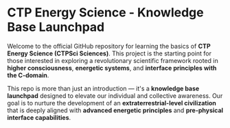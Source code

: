 # CTP Energy Science - Knowledge Base Launchpad

Welcome to the official GitHub repository for learning the basics of **CTP Energy Science (CTPSci Sciences)**. This project is the starting point for those interested in exploring a revolutionary scientific framework rooted in **higher consciousness**, **energetic systems**, and **interface principles with the C-domain**.

This repo is more than just an introduction — it's a **knowledge base launchpad** designed to elevate our individual and collective awareness. Our goal is to nurture the development of an **extraterrestrial-level civilization** that is deeply aligned with **advanced energetic principles** and **pre-physical interface capabilities**.

